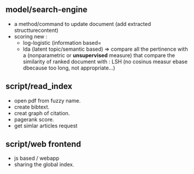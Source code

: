 
## model/search-engine

* a method/command to update document (add extracted structturecontent)
* scoring new :
    * log-logistic (information based=
    * lda (latent topic/semantic based)
=> compare all the pertinence with a (nonparametric or **unsupervised** measure) that compare the similarity of ranked document with : LSH (no cosinus measur ebase dbecause too long, not appropriate...)


## script/read_index

* open pdf from fuzzy name.
* create bibtext.
* creat graph of citation.
* pagerank score.
* get simlar articles request

## script/web frontend

* js based / webapp
* sharing the global index.



